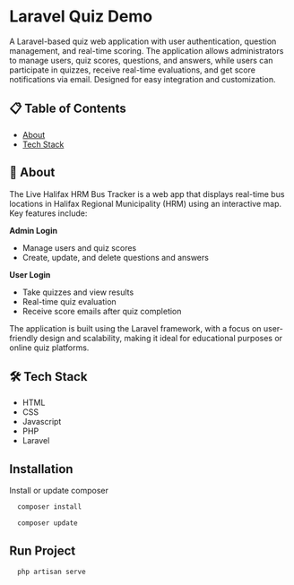 # Laravel Quiz Demo

A Laravel-based quiz web application with user authentication, question management, and real-time scoring. The application allows administrators to manage users, quiz scores, questions, and answers, while users can participate in quizzes, receive real-time evaluations, and get score notifications via email. Designed for easy integration and customization.

## 📋 Table of Contents

- [About](#user-content-beginner-about)
- [Tech Stack](#user-content-️-tech-stack)

##  :beginner: About

The Live Halifax HRM Bus Tracker is a web app that displays real-time bus locations in Halifax Regional Municipality (HRM) using an interactive map. Key features include:

**Admin Login**
- Manage users and quiz scores
- Create, update, and delete questions and answers

**User Login**
- Take quizzes and view results
- Real-time quiz evaluation
- Receive score emails after quiz completion

The application is built using the Laravel framework, with a focus on user-friendly design and scalability, making it ideal for educational purposes or online quiz platforms.

## 🛠️ Tech Stack

* HTML
* CSS
* Javascript
* PHP
* Laravel

## Installation

Install or update composer

```bash
  composer install
```
```bash
  composer update
```

## Run Project

```bash
  php artisan serve
```